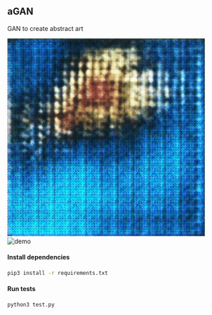 ## aGAN
GAN to create abstract art

![demo](./test.jpg)
![demo](./test.gif)

#### Install dependencies

```bash
pip3 install -r requirements.txt
```

#### Run tests

```bash
python3 test.py

```
